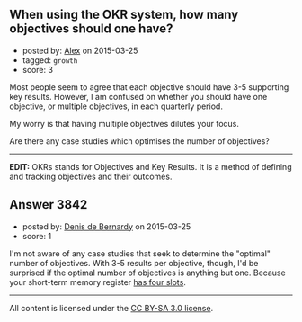 ## When using the OKR system, how many objectives should one have?

- posted by: [Alex](https://stackexchange.com/users/2415056/alex) on 2015-03-25
- tagged: `growth`
- score: 3

<p>Most people seem to agree that each objective should have 3-5 supporting key results. However, I am confused on whether you should have one objective, or multiple objectives, in each quarterly period.</p>

<p>My worry is that having multiple objectives dilutes your focus.</p>

<p>Are there any case studies which optimises the number of objectives?</p>

<hr>

<p><strong>EDIT:</strong> OKRs stands for Objectives and Key Results. It is a method of defining and tracking objectives and their outcomes.</p>



## Answer 3842

- posted by: [Denis de Bernardy](https://stackexchange.com/users/182468/denis-de-bernardy) on 2015-03-25
- score: 1

<p>I'm not aware of any case studies that seek to determine the "optimal" number of objectives. With 3-5 results per objective, though, I'd be surprised if the optimal number of objectives is anything but one. Because your short-term memory register <a href="http://www.ncbi.nlm.nih.gov/pubmed/11515286" rel="nofollow">has four slots</a>.</p>




---

All content is licensed under the [CC BY-SA 3.0 license](https://creativecommons.org/licenses/by-sa/3.0/).

